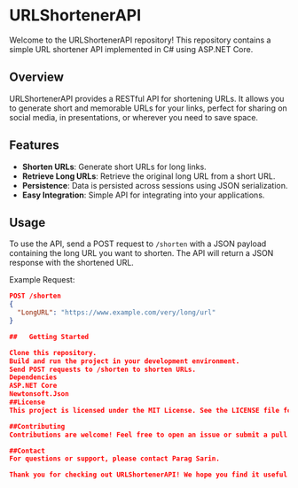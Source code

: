 # URLShortenerAPI

Welcome to the URLShortenerAPI repository! This repository contains a simple URL shortener API implemented in C# using ASP.NET Core.

## Overview

URLShortenerAPI provides a RESTful API for shortening URLs. It allows you to generate short and memorable URLs for your links, perfect for sharing on social media, in presentations, or wherever you need to save space.

## Features

- **Shorten URLs**: Generate short URLs for long links.
- **Retrieve Long URLs**: Retrieve the original long URL from a short URL.
- **Persistence**: Data is persisted across sessions using JSON serialization.
- **Easy Integration**: Simple API for integrating into your applications.

## Usage

To use the API, send a POST request to `/shorten` with a JSON payload containing the long URL you want to shorten. The API will return a JSON response with the shortened URL.

Example Request:
```json
POST /shorten
{
  "LongURL": "https://www.example.com/very/long/url"
}

##   Getting Started

Clone this repository.
Build and run the project in your development environment.
Send POST requests to /shorten to shorten URLs.
Dependencies
ASP.NET Core
Newtonsoft.Json
##License
This project is licensed under the MIT License. See the LICENSE file for details.

##Contributing
Contributions are welcome! Feel free to open an issue or submit a pull request.

##Contact
For questions or support, please contact Parag Sarin.

Thank you for checking out URLShortenerAPI! We hope you find it useful for your projects.

